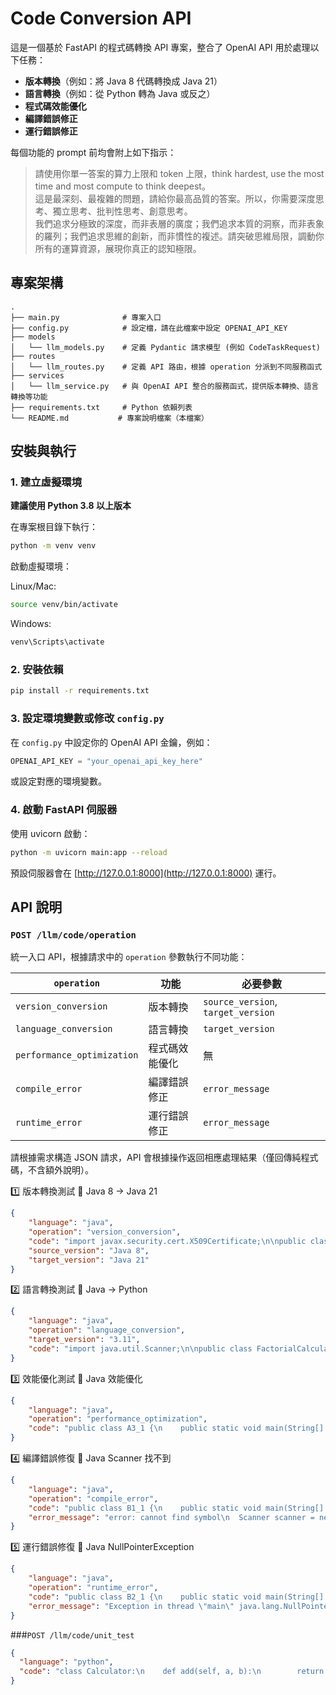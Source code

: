 # Code Conversion API

這是一個基於 FastAPI 的程式碼轉換 API 專案，整合了 OpenAI API 用於處理以下任務：

- **版本轉換**（例如：將 Java 8 代碼轉換成 Java 21）
- **語言轉換**（例如：從 Python 轉為 Java 或反之）
- **程式碼效能優化**
- **編譯錯誤修正**
- **運行錯誤修正**

每個功能的 prompt 前均會附上如下指示：
> 請使用你單一答案的算力上限和 token 上限，think hardest, use the most time and most compute to think deepest。  
> 這是最深刻、最複雜的問題，請給你最高品質的答案。所以，你需要深度思考、獨立思考、批判性思考、創意思考。  
> 我們追求分極致的深度，而非表層的廣度；我們追求本質的洞察，而非表象的羅列；我們追求思維的創新，而非慣性的複述。請突破思維局限，調動你所有的運算資源，展現你真正的認知極限。

## 專案架構
```
.
├── main.py              # 專案入口
├── config.py            # 設定檔，請在此檔案中設定 OPENAI_API_KEY
├── models
│   └── llm_models.py    # 定義 Pydantic 請求模型 (例如 CodeTaskRequest)
├── routes
│   └── llm_routes.py    # 定義 API 路由，根據 operation 分派到不同服務函式
├── services
│   └── llm_service.py   # 與 OpenAI API 整合的服務函式，提供版本轉換、語言轉換等功能
├── requirements.txt     # Python 依賴列表
└── README.md           # 專案說明檔案（本檔案）
```

## 安裝與執行

### 1. 建立虛擬環境

**建議使用 Python 3.8 以上版本**

在專案根目錄下執行：
```bash
python -m venv venv
```

啟動虛擬環境：

Linux/Mac:
```bash
source venv/bin/activate
```

Windows:
```bash
venv\Scripts\activate
```

### 2. 安裝依賴
```bash
pip install -r requirements.txt
```

### 3. 設定環境變數或修改 `config.py`

在 `config.py` 中設定你的 OpenAI API 金鑰，例如：
```python
OPENAI_API_KEY = "your_openai_api_key_here"
```
或設定對應的環境變數。

### 4. 啟動 FastAPI 伺服器

使用 uvicorn 啟動：
```bash
python -m uvicorn main:app --reload
```

預設伺服器會在 [http://127.0.0.1:8000](http://127.0.0.1:8000) 運行。

## API 說明

### `POST /llm/code/operation`
統一入口 API，根據請求中的 `operation` 參數執行不同功能：

| `operation` | 功能 | 必要參數 |
|-------------|------|----------|
| `version_conversion` | 版本轉換 | `source_version`, `target_version` |
| `language_conversion` | 語言轉換 | `target_version` |
| `performance_optimization` | 程式碼效能優化 | 無 |
| `compile_error` | 編譯錯誤修正 | `error_message` |
| `runtime_error` | 運行錯誤修正 | `error_message` |

請根據需求構造 JSON 請求，API 會根據操作返回相應處理結果（僅回傳純程式碼，不含額外說明）。

1️⃣ 版本轉換測試
🔹 Java 8 → Java 21
```json
{
    "language": "java",
    "operation": "version_conversion",
    "code": "import javax.security.cert.X509Certificate;\n\npublic class A1_1 {\n    public static void main(String[] args) {\n        try {\n            X509Certificate cert = X509Certificate.getInstance(new byte[0]);\n            System.out.println(\"Certificate: \" + cert);\n        } catch (Exception e) {\n            e.printStackTrace();\n        }\n    }\n}",
    "source_version": "Java 8",
    "target_version": "Java 21"
}

```

2️⃣ 語言轉換測試
🔹 Java → Python
```json
{
    "language": "java",
    "operation": "language_conversion",
    "target_version": "3.11",
    "code": "import java.util.Scanner;\n\npublic class FactorialCalculator {\n    public static void main(String[] args) {\n        Scanner scanner = new Scanner(System.in);\n        System.out.print(\"Enter a number to calculate its factorial: \");\n        \n        if (!scanner.hasNextInt()) {\n            System.out.println(\"Invalid input. Please enter an integer.\");\n            return;\n        }\n\n        int number = scanner.nextInt();\n        if (number < 0) {\n            System.out.println(\"Factorial is not defined for negative numbers.\");\n        } else {\n            int result = factorial(number);\n            System.out.println(\"Factorial of \" + number + \" is \" + result);\n        }\n    }\n\n    public static int factorial(int n) {\n        if (n == 0) {\n            return 1;\n        }\n        return n * factorial(n - 1);\n    }\n}"
}
```

3️⃣ 效能優化測試
🔹 Java 效能優化
```json
{
    "language": "java",
    "operation": "performance_optimization",
    "code": "public class A3_1 {\n    public static void main(String[] args) {\n        String result = \"\";\n        for (int i = 0; i < 10000; i++) {\n            result += \"test\"; // 低效\n        }\n        System.out.println(\"Final string length: \" + result.length());\n    }\n}"
}
```

4️⃣ 編譯錯誤修復
🔹 Java Scanner 找不到
```json
{
    "language": "java",
    "operation": "compile_error",
    "code": "public class B1_1 {\n    public static void main(String[] args) {\n        Scanner scanner = new Scanner(System.in); // 錯誤：找不到符號 Scanner\n        System.out.println(\"Enter a number:\");\n        int number = scanner.nextInt();\n        System.out.println(\"You entered: \" + number);\n    }\n}",
    "error_message": "error: cannot find symbol\n  Scanner scanner = new Scanner(System.in);\n  ^\n  symbol:   class Scanner\n  location: class B1_1"
}

```

5️⃣ 運行錯誤修復
🔹 Java NullPointerException
```json
{
    "language": "java",
    "operation": "runtime_error",
    "code": "public class B2_1 {\n    public static void main(String[] args) {\n        String str = null;\n        System.out.println(\"Length of string: \" + str.length()); // 錯誤：NullPointerException\n    }\n}",
    "error_message": "Exception in thread \"main\" java.lang.NullPointerException: Cannot invoke \"String.length()\" because \"str\" is null\n    at B2_1.main(B2_1.java:4)"
}
```

###`POST /llm/code/unit_test`
```json
{
  "language": "python",
  "code": "class Calculator:\n    def add(self, a, b):\n        return a + b"
}
```